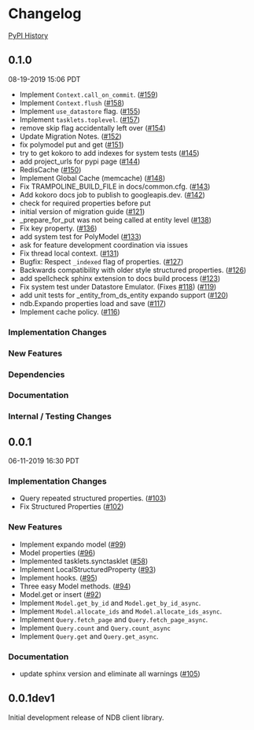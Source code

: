 # Changelog

[PyPI History][1]

[1]: https://pypi.org/project/google-cloud-ndb/#history

## 0.1.0

08-19-2019 15:06 PDT

- Implement ``Context.call_on_commit``. ([#159](https://github.com/googleapis/python-ndb/pull/159))
- Implement ``Context.flush`` ([#158](https://github.com/googleapis/python-ndb/pull/158))
- Implement ``use_datastore`` flag. ([#155](https://github.com/googleapis/python-ndb/pull/155))
- Implement ``tasklets.toplevel``. ([#157](https://github.com/googleapis/python-ndb/pull/157))
- remove skip flag accidentally left over ([#154](https://github.com/googleapis/python-ndb/pull/154))
- Update Migration Notes. ([#152](https://github.com/googleapis/python-ndb/pull/152))
- fix polymodel put and get ([#151](https://github.com/googleapis/python-ndb/pull/151))
- try to get kokoro to add indexes for system tests ([#145](https://github.com/googleapis/python-ndb/pull/145))
- add project_urls for pypi page ([#144](https://github.com/googleapis/python-ndb/pull/144))
- RedisCache ([#150](https://github.com/googleapis/python-ndb/pull/150))
- Implement Global Cache (memcache) ([#148](https://github.com/googleapis/python-ndb/pull/148))
- Fix TRAMPOLINE_BUILD_FILE in docs/common.cfg. ([#143](https://github.com/googleapis/python-ndb/pull/143))
- Add kokoro docs job to publish to googleapis.dev. ([#142](https://github.com/googleapis/python-ndb/pull/142))
- check for required properties before put
- initial version of migration guide ([#121](https://github.com/googleapis/python-ndb/pull/121))
- _prepare_for_put was not being called at entity level ([#138](https://github.com/googleapis/python-ndb/pull/138))
- Fix key property. ([#136](https://github.com/googleapis/python-ndb/pull/136))
- add system test for PolyModel ([#133](https://github.com/googleapis/python-ndb/pull/133))
- ask for feature development coordination via issues
- Fix thread local context. ([#131](https://github.com/googleapis/python-ndb/pull/131))
- Bugfix: Respect ``_indexed`` flag of properties. ([#127](https://github.com/googleapis/python-ndb/pull/127))
- Backwards compatibility with older style structured properties. ([#126](https://github.com/googleapis/python-ndb/pull/126))
- add spellcheck sphinx extension to docs build process ([#123](https://github.com/googleapis/python-ndb/pull/123))
- Fix system test under Datastore Emulator. (Fixes [#118](https://github.com/googleapis/python-ndb/pull/118)) ([#119](https://github.com/googleapis/python-ndb/pull/119))
- add unit tests for _entity_from_ds_entity expando support ([#120](https://github.com/googleapis/python-ndb/pull/120))
- ndb.Expando properties load and save ([#117](https://github.com/googleapis/python-ndb/pull/117))
- Implement cache policy. ([#116](https://github.com/googleapis/python-ndb/pull/116))

### Implementation Changes

### New Features

### Dependencies

### Documentation

### Internal / Testing Changes

## 0.0.1

06-11-2019 16:30 PDT

### Implementation Changes
- Query repeated structured properties. ([#103](https://github.com/googleapis/python-ndb/pull/103))
- Fix Structured Properties ([#102](https://github.com/googleapis/python-ndb/pull/102))

### New Features
- Implement expando model ([#99](https://github.com/googleapis/python-ndb/pull/99))
- Model properties ([#96](https://github.com/googleapis/python-ndb/pull/96))
- Implemented tasklets.synctasklet ([#58](https://github.com/googleapis/python-ndb/pull/58))
- Implement LocalStructuredProperty ([#93](https://github.com/googleapis/python-ndb/pull/93))
- Implement hooks. ([#95](https://github.com/googleapis/python-ndb/pull/95))
- Three easy Model methods. ([#94](https://github.com/googleapis/python-ndb/pull/94))
- Model.get or insert ([#92](https://github.com/googleapis/python-ndb/pull/92))
- Implement ``Model.get_by_id`` and ``Model.get_by_id_async``.
- Implement ``Model.allocate_ids`` and ``Model.allocate_ids_async``.
- Implement ``Query.fetch_page`` and ``Query.fetch_page_async``.
- Implement ``Query.count`` and ``Query.count_async``
- Implement ``Query.get`` and ``Query.get_async``.

### Documentation
- update sphinx version and eliminate all warnings ([#105](https://github.com/googleapis/python-ndb/pull/105))

## 0.0.1dev1

Initial development release of NDB client library.
